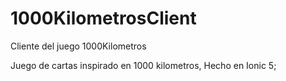 # 1000KilometrosClient
Cliente del juego 1000Kilometros

Juego de cartas inspirado en 1000 kilometros, Hecho en Ionic 5;
